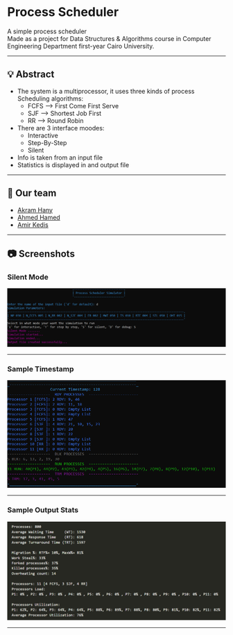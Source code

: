 # Process Scheduler
A simple process scheduler  
Made as a project for Data Structures &amp; Algorithms course in Computer Engineering Department first-year Cairo University.

---

## 💡 Abstract
 - The system is a multiprocessor, it uses three kinds of process Scheduling algorithms:
   - FCFS --> First Come First Serve
   - SJF  --> Shortest Job First
   - RR   --> Round Robin
 - There are 3 interface moodes:
   - Interactive
   - Step-By-Step
   - Silent
 - Info is taken from an input file
 - Statistics is displayed in and output file

---

## 💎 Our team
- [Akram Hany](https://github.com/akramhany)
- [Ahmed Hamed](https://github.com/AhmedHamed3699)
- [Amir Kedis](https://github.com/amir-kedis)

---

## 📷 Screenshots

### Silent Mode
![graph-1](./screenshots/silent_mode.png)

---

### Sample Timestamp
![graph-2](./screenshots/timestamp.png)

---

### Sample Output Stats
![graph-3](./screenshots/output.png)

---